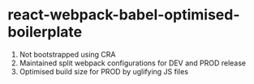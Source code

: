 # react-webpack-babel-optimised-boilerplate
1. Not bootstrapped using CRA
2. Maintained split webpack configurations for DEV and PROD release
3. Optimised build size for PROD by uglifying JS files
